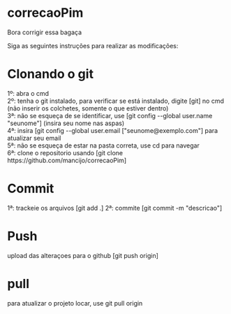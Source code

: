 # correcaoPim
Bora corrigir essa bagaça

Siga as seguintes instruções para realizar as modificações: <br/>
<h1>Clonando o git</h1>
1º: abra o cmd <br/>
2º: tenha o git instalado, para verificar se está instalado, digite [git] no cmd (não inserir os colchetes, somente o que estiver dentro) <br/>
3ª: não se esqueça de se identificar, use [git config --global user.name "seunome"] (insira seu nome nas aspas) <br/>
4ª: insira [git config --global user.email ["seunome@exemplo.com"] para atualizar seu email <br/>
5ª: não se esqueça de estar na pasta correta, use cd para navegar <br/>
6ª: clone o repositorio usando [git clone https://github.com/mancijo/correcaoPim] <br/>

<h1>Commit</h1>
1ª: trackeie os arquivos [git add .]
2ª: commite [git commit -m "descricao"] 

 <h1>Push</h1>
 upload das alteraçoes para o github
 [git push origin]
 
<h1>pull</h1>
para atualizar o projeto locar, use git pull origin

 
